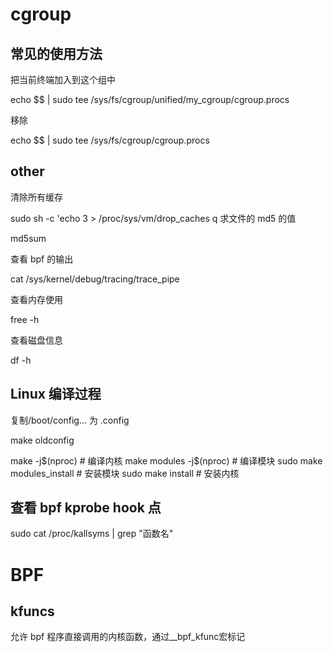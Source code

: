 # cgroup

## 常见的使用方法

把当前终端加入到这个组中

echo $$ | sudo tee /sys/fs/cgroup/unified/my_cgroup/cgroup.procs

移除

echo $$ | sudo tee /sys/fs/cgroup/cgroup.procs

## other

清除所有缓存

sudo sh -c 'echo 3 > /proc/sys/vm/drop_caches
q
求文件的 md5 的值

md5sum

查看 bpf 的输出

cat /sys/kernel/debug/tracing/trace_pipe

查看内存使用

free -h

查看磁盘信息

df -h

## Linux 编译过程

复制/boot/config... 为 .config

make oldconfig

make -j$(nproc)          # 编译内核
make modules -j$(nproc)  # 编译模块
sudo make modules_install  # 安装模块
sudo make install         # 安装内核

## 查看 bpf  kprobe hook 点

sudo cat /proc/kallsyms | grep "函数名"


# BPF

## kfuncs

允许 bpf 程序直接调用的内核函数，通过__bpf_kfunc宏标记



